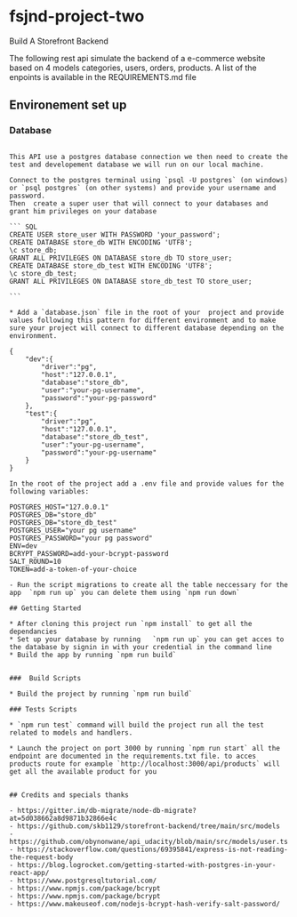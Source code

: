 # fsjnd-project-two
Build A Storefront Backend

The following rest api simulate the backend of a e-commerce website based on 4 models categories, users, orders, products. A list of the enpoints is available in the REQUIREMENTS.md file

## Environement set up
### Database 

````

This API use a postgres database connection we then need to create the test and developement database we will run on our local machine. 

Connect to the postgres terminal using `psql -U postgres` (on windows) or `psql postgres` (on other systems) and provide your username and password. 
Then  create a super user that will connect to your databases and grant him privileges on your database

``` SQL
CREATE USER store_user WITH PASSWORD 'your_password';
CREATE DATABASE store_db WITH ENCODING 'UTF8';
\c store_db;
GRANT ALL PRIVILEGES ON DATABASE store_db TO store_user;
CREATE DATABASE store_db_test WITH ENCODING 'UTF8';
\c store_db_test;
GRANT ALL PRIVILEGES ON DATABASE store_db_test TO store_user;

```

* Add a `database.json` file in the root of your  project and provide values following this pattern for different environment and to make sure your project will connect to different database depending on the environment.

{
    "dev":{
        "driver":"pg",
        "host":"127.0.0.1",
        "database":"store_db",
        "user":"your-pg-username",
        "password":"your-pg-password"
    },
    "test":{
        "driver":"pg",
        "host":"127.0.0.1",
        "database":"store_db_test",
        "user":"your-pg-username",
        "password":"your-pg-username"
    }
}

In the root of the project add a .env file and provide values for the following variables:

POSTGRES_HOST="127.0.0.1"
POSTGRES_DB="store_db"
POSTGRES_DB="store_db_test"
POSTGRES_USER="your pg username"
POSTGRES_PASSWORD="your pg password"
ENV=dev
BCRYPT_PASSWORD=add-your-bcrypt-password 
SALT_ROUND=10
TOKEN=add-a-token-of-your-choice

- Run the script migrations to create all the table neccessary for the app  `npm run up` you can delete them using `npm run down`

## Getting Started

* After cloning this project run `npm install` to get all the dependancies
* Set up your database by running   `npm run up` you can get acces to the database by signin in with your credential in the command line
* Build the app by running `npm run build`


###  Build Scripts

* Build the project by running `npm run build`

### Tests Scripts

* `npm run test` command will build the project run all the test related to models and handlers.

* Launch the project on port 3000 by running `npm run start` all the endpoint are documented in the requirements.txt file. to acces products route for example `http://localhost:3000/api/products` will get all the available product for you


## Credits and specials thanks

- https://gitter.im/db-migrate/node-db-migrate?at=5d038662a8d9871b32866e4c
- https://github.com/skb1129/storefront-backend/tree/main/src/models
- https://github.com/obynonwane/api_udacity/blob/main/src/models/user.ts
- https://stackoverflow.com/questions/69395841/express-is-not-reading-the-request-body
- https://blog.logrocket.com/getting-started-with-postgres-in-your-react-app/
- https://www.postgresqltutorial.com/
- https://www.npmjs.com/package/bcrypt
- https://www.npmjs.com/package/bcrypt
- https://www.makeuseof.com/nodejs-bcrypt-hash-verify-salt-password/